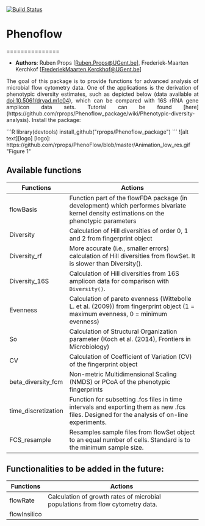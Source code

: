 [![Build Status](https://travis-ci.org/rprops/Phenoflow_package.svg?branch=master)](https://travis-ci.org/rprops/Phenoflow_package)
# Phenoflow
===============
- **Authors**: Ruben Props [Ruben.Props@UGent.be], Frederiek-Maarten Kerchkof [FrederiekMaarten.Kerckhof@UGent.be]

<p align="justify">The goal of this package is to provide functions for advanced analysis of microbial flow cytometry data. One of the applications is the derivation of phenotypic diversity estimates, such as depicted below (data available at <a href="http://datadryad.org/resource/doi:10.5061/dryad.m1c04"> doi:10.5061/dryad.m1c04</a>), which can be compared with 16S rRNA gene amplicon data sets. Tutorial can be found [here] (https://github.com/rprops/Phenoflow_package/wiki/Phenotypic-diversity-analysis).   
Install the package:</p>
```R
library(devtools)
install_github("rprops/Phenoflow_package")
```
![alt text][logo] 
[logo]: https://github.com/rprops/PhenoFlow/blob/master/Animation_low_res.gif "Figure 1"


## Available functions

Functions  | Actions
------------| -----------
flowBasis | Function part of the flowFDA package (in development) which performes bivariate kernel density estimations on the phenotypic parameters
Diversity | Calculation of Hill diversities of order 0, 1 and 2 from fingerprint object
Diversity_rf | More accurate (i.e., smaller errors) calculation of Hill diversities from flowSet. It is slower than Diversity().
Diversity_16S | Calculation of Hill diversities from 16S amplicon data for comparison with <code>Diversity()</code>. 
Evenness | Calculation of pareto evenness (Wittebolle L. et al. (2009)) from fingerprint object (1 = maximum evenness, 0 = minimum evenness)
So | Calculation of Structural Organization parameter (Koch et al. (2014), Frontiers in Microbiology)
CV | Calculation of Coefficient of Variation (CV) of the fingerprint object
beta_diversity_fcm | Non-metric Multidimensional Scaling (NMDS) or PCoA of the phenotypic fingerprints
time_discretization | Function for subsetting .fcs files in time intervals and exporting them as new .fcs files. Designed for the analysis of on-line experiments.
FCS_resample | Resamples sample files from flowSet object to an equal number of cells. Standard is to the minimum sample size.


## Functionalities to be added in the future:
Functions  | Actions
------------| -----------
flowRate | Calculation of growth rates of microbial populations from flow cytometry data.
flowInsilico | 
